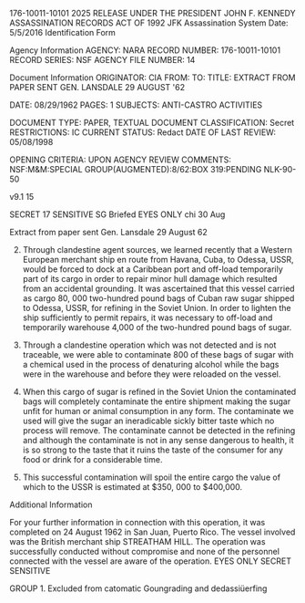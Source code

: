 176-10011-10101 2025 RELEASE UNDER THE PRESIDENT JOHN F. KENNEDY ASSASSINATION RECORDS ACT OF 1992
JFK Assassination System
Date: 5/5/2016
Identification Form

Agency Information
AGENCY: NARA
RECORD NUMBER: 176-10011-10101
RECORD SERIES: NSF
AGENCY FILE NUMBER: 14

Document Information
ORIGINATOR: CIA
FROM:
TO:
TITLE: EXTRACT FROM PAPER SENT GEN. LANSDALE 29 AUGUST '62

DATE: 08/29/1962
PAGES: 1
SUBJECTS: ANTI-CASTRO ACTIVITIES

DOCUMENT TYPE: PAPER, TEXTUAL DOCUMENT
CLASSIFICATION: Secret
RESTRICTIONS: IC
CURRENT STATUS: Redact
DATE OF LAST REVIEW: 05/08/1998

OPENING CRITERIA: UPON AGENCY REVIEW
COMMENTS: NSF:M&M:SPECIAL GROUP(AUGMENTED):8/62:BOX 319:PENDING NLK-90-50

v9.1 15

SECRET 17
SENSITIVE SG Briefed
EYES ONLY chi 30 Aug

Extract from paper sent Gen. Lansdale 29 August 62

2. Through clandestine agent sources, we learned recently that a Western European merchant ship en route from Havana, Cuba, to Odessa, USSR, would be forced to dock at a Caribbean port and off-load temporarily part of its cargo in order to repair minor hull damage which resulted from an accidental grounding. It was ascertained that this vessel carried as cargo 80, 000 two-hundred pound bags of Cuban raw sugar shipped to Odessa, USSR, for refining in the Soviet Union. In order to lighten the ship sufficiently to permit repairs, it was necessary to off-load and temporarily warehouse 4,000 of the two-hundred pound bags of sugar.

3. Through a clandestine operation which was not detected and is not traceable, we were able to contaminate 800 of these bags of sugar with a chemical used in the process of denaturing alcohol while the bags were in the warehouse and before they were reloaded on the vessel.

4. When this cargo of sugar is refined in the Soviet Union the contaminated bags will completely contaminate the entire shipment making the sugar unfit for human or animal consumption in any form. The contaminate we used will give the sugar an ineradicable sickly bitter taste which no process will remove. The contaminate cannot be detected in the refining and although the contaminate is not in any sense dangerous to health, it is so strong to the taste that it ruins the taste of the consumer for any food or drink for a considerable time.

5. This successful contamination will spoil the entire cargo the value of which to the USSR is estimated at $350, 000 to $400,000.

Additional Information

For your further information in connection with this operation, it was completed on 24 August 1962 in San Juan, Puerto Rico. The vessel involved was the British merchant ship STREATHAM HILL. The operation was successfully conducted without compromise and none of the personnel connected with the vessel are aware of the operation.
EYES ONLY
SECRET
SENSITIVE

GROUP 1.
Excluded from catomatic
Goungrading and
dedassiüerfing
